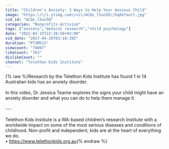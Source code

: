 ```yaml
---
title: "Children's Anxiety: 3 Ways to Help Your Anxious Child"
image: "https:\/\/i.ytimg.com\/vi\/mCQx_lSun5Q\/hqdefault.jpg"
vid_id: "mCQx_lSun5Q"
categories: "Nonprofits-Activism"
tags: ["anxiety","medical research","child psychology"]
date: "2022-03-15T22:38:58+03:00"
vid_date: "2017-04-26T03:18:39Z"
duration: "PT3M51S"
viewcount: "74897"
likeCount: "763"
dislikeCount: ""
channel: "Telethon Kids Institute"
---
```

{% raw %}Research by the Telethon Kids Institute has found 1 in 14 Australian kids has an anxiety disorder. <br /><br />In this video, Dr Jessica Tearne explores the signs your child might have an anxiety disorder and what you can do to help them manage it.<br /><br />---<br /><br />Telethon Kids Institute is a WA-based children’s research Institute with a worldwide impact on some of the most serious diseases and conditions of childhood. Non-profit and independent, kids are at the heart of everything we do.<br />• <a rel="nofollow" target="blank" href="https://www.telethonkids.org.au">https://www.telethonkids.org.au</a>{% endraw %}
